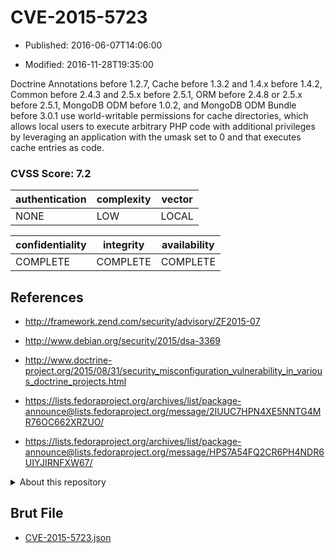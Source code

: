 # CVE-2015-5723

- Published: 2016-06-07T14:06:00

- Modified: 2016-11-28T19:35:00

Doctrine Annotations before 1.2.7, Cache before 1.3.2 and 1.4.x before 1.4.2, Common before 2.4.3 and 2.5.x before 2.5.1, ORM before 2.4.8 or 2.5.x before 2.5.1, MongoDB ODM before 1.0.2, and MongoDB ODM Bundle before 3.0.1 use world-writable permissions for cache directories, which allows local users to execute arbitrary PHP code with additional privileges by leveraging an application with the umask set to 0 and that executes cache entries as code.

### CVSS Score: **7.2**

| authentication | complexity | vector |
| --- | --- | --- |
| NONE | LOW | LOCAL |

| confidentiality | integrity | availability |
| --- | --- | --- |
| COMPLETE | COMPLETE | COMPLETE |

## References

* http://framework.zend.com/security/advisory/ZF2015-07

* http://www.debian.org/security/2015/dsa-3369

* http://www.doctrine-project.org/2015/08/31/security_misconfiguration_vulnerability_in_various_doctrine_projects.html

* https://lists.fedoraproject.org/archives/list/package-announce@lists.fedoraproject.org/message/2IUUC7HPN4XE5NNTG4MR76OC662XRZUO/

* https://lists.fedoraproject.org/archives/list/package-announce@lists.fedoraproject.org/message/HPS7A54FQ2CR6PH4NDR6UIYJIRNFXW67/

<details>
<summary>About this repository</summary> 

  This repository is part of the project [Live Hack CVE](https://github.com/Live-Hack-CVE). Main website can be found [www.live-hack.org](https://www.live-hack.org) 
  
  Made by [Sn0wAlice](https://github.com/Sn0wAlice) for the people that care about security and need to have a feed of the latest CVEs. Hope you enjoy it, don't forget to star the repo and follow me on [Twitter](https://twitter.com/Sn0wAlice) and [Github](https://github.com/Sn0wAlice). And that is my [personnal website](https://www.alice-snow.me/)

  - [Home Page](https://github.com/Live-Hack-CVE)
  - [Framework](https://github.com/Live-Hack-CVE/cve-framework)
  - [CVE database](https://github.com/Live-Hack-CVE/full_database)
  - [Changelog](https://github.com/Live-Hack-CVE/Changelog)
</details>

## Brut File

* [CVE-2015-5723.json](https://raw.githubusercontent.com/Live-Hack-CVE/full_database/main/cves/2015/CVE-2015-5723.json)

